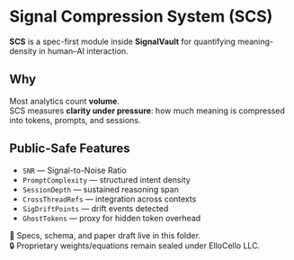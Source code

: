 # Signal Compression System (SCS)

**SCS** is a spec-first module inside **SignalVault** for quantifying meaning-density in human–AI interaction.

## Why
Most analytics count **volume**.  
SCS measures **clarity under pressure**: how much meaning is compressed into tokens, prompts, and sessions.

## Public-Safe Features
- `SNR` — Signal-to-Noise Ratio
- `PromptComplexity` — structured intent density
- `SessionDepth` — sustained reasoning span
- `CrossThreadRefs` — integration across contexts
- `SigDriftPoints` — drift events detected
- `GhostTokens` — proxy for hidden token overhead

📂 Specs, schema, and paper draft live in this folder.  
🔒 Proprietary weights/equations remain sealed under ElloCello LLC.
